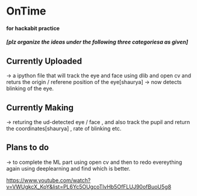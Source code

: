 # OnTime
#### for hackabit practice
##### [plz organize the ideas under the following three categoriesa as given]


## Currently Uploaded
->  a ipython file that will track the eye and face using dlib and open cv and returs the origin / referene position of the eye[shaurya]
-> now detects blinking of the eye.

## Currently Making
->  returing the ud-detected eye / face , and also track the pupil and return the coordinates[shaurya] , 
rate of blinking etc.

## Plans to do
-> to complete the ML part using open cv and then to redo evereything again using deeplearning and find which is better.

https://www.youtube.com/watch?v=VWUgkcX_KoY&list=PL6Yc5OUgcoTlvHb5OfFLUJ90ofBuoU5g8

